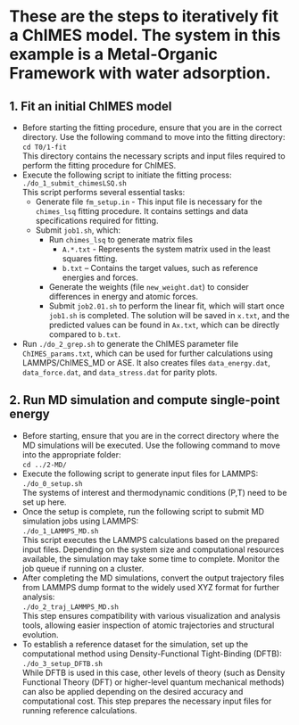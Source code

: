 # These are the steps to iteratively fit a ChIMES model. The system in this example is a Metal-Organic Framework with water adsorption.
## 1. Fit an initial ChIMES model
  * Before starting the fitting procedure, ensure that you are in the correct directory. Use the following command to move into the fitting directory:
    <br> `cd T0/1-fit`
    <br> This directory contains the necessary scripts and input files required to perform the fitting procedure for ChIMES.
  * Execute the following script to initiate the fitting process:
    <br> `./do_1_submit_chimesLSQ.sh`
    <br> This script performs several essential tasks:
    * Generate file `fm_setup.in` - This input file is necessary for the `chimes_lsq` fitting procedure. It contains settings and data specifications required for fitting.
    * Submit `job1.sh`, which:
      * Run `chimes_lsq` to generate matrix files
         * `A.*.txt` - Represents the system matrix used in the least squares fitting.
         * `b.txt` – Contains the target values, such as reference energies and forces.
      * Generate the weights (file `new_weight.dat`) to consider differences in energy and atomic forces.
      * Submit `job2.01.sh` to perform the linear fit, which will start once `job1.sh` is completed. The solution will be saved in `x.txt`, and the predicted values can be found in `Ax.txt`, which can be directly compared to `b.txt`.
  * Run `./do_2_grep.sh` to generate the ChIMES parameter file `ChIMES_params.txt`, which can be used for further calculations using LAMMPS/ChIMES_MD or ASE. It also creates files `data_energy.dat`, `data_force.dat`, and `data_stress.dat` for parity plots.  
## 2. Run MD simulation and compute single-point energy
 * Before starting, ensure that you are in the correct directory where the MD simulations will be executed. Use the following command to move into the appropriate folder:
   <br> `cd ../2-MD/`
 * Execute the following script to generate input files for LAMMPS:
   <br> `./do_0_setup.sh`
   <br> The systems of interest and thermodynamic conditions (P,T) need to be set up here.
 * Once the setup is complete, run the following script to submit MD simulation jobs using LAMMPS:
   <br> `./do_1_LAMMPS_MD.sh`
   <br> This script executes the LAMMPS calculations based on the prepared input files. Depending on the system size and computational resources available, the simulation may take some time to complete. Monitor the job queue if running on a cluster.
 * After completing the MD simulations, convert the output trajectory files from LAMMPS dump format to the widely used XYZ format for further analysis:
   <br> `./do_2_traj_LAMMPS_MD.sh`
   <br> This step ensures compatibility with various visualization and analysis tools, allowing easier inspection of atomic trajectories and structural evolution.
 * To establish a reference dataset for the simulation, set up the computational method using Density-Functional Tight-Binding (DFTB):
   <br> `./do_3_setup_DFTB.sh`
   <br> While DFTB is used in this case, other levels of theory (such as Density Functional Theory (DFT) or higher-level quantum mechanical methods) can also be applied depending on the desired accuracy and computational cost. This step prepares the necessary input files for running reference calculations.
